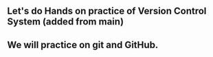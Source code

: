 ## Let's do Hands on practice of Version Control System (added from main)
## We will practice on git and GitHub.


